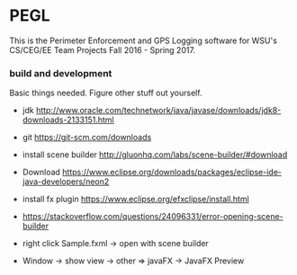 # PEGL

This is the Perimeter Enforcement and GPS Logging software for WSU's CS/CEG/EE Team Projects Fall 2016 - Spring 2017.

### build and development 
Basic things needed. Figure other stuff out yourself.

* jdk http://www.oracle.com/technetwork/java/javase/downloads/jdk8-downloads-2133151.html
* git https://git-scm.com/downloads

* install scene builder http://gluonhq.com/labs/scene-builder/#download

* Download https://www.eclipse.org/downloads/packages/eclipse-ide-java-developers/neon2
* install fx plugin https://www.eclipse.org/efxclipse/install.html

* https://stackoverflow.com/questions/24096331/error-opening-scene-builder
* right click Sample.fxml -> open with scene builder
* Window -> show view -> other => javaFX -> JavaFX Preview
